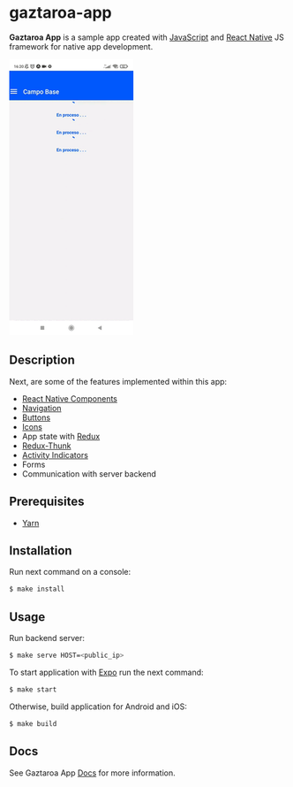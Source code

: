 # gaztaroa-app

**Gaztaroa App** is a sample app created with [JavaScript](https://developer.mozilla.org/en-US/docs/Web/JavaScript) and [React Native](https://reactnative.dev/) JS framework for native app development.

![gaztaroa-app](assets/gif/gaztaroa-app.gif)

## Description

Next, are some of the features implemented within this app:

- [React Native Components](https://reactnative.dev/docs/intro-react-native-components)
- [Navigation](https://reactnavigation.org/)
- [Buttons](https://reactnative.dev/docs/button)
- [Icons](https://reactnativeelements.com/docs/1.2.0/icon)
- App state with [Redux](https://react-redux.js.org/)
- [Redux-Thunk](https://github.com/reduxjs/redux-thunk)
- [Activity Indicators](https://reactnative.dev/docs/activityindicator)
- Forms
- Communication with server backend

## Prerequisites

- [Yarn](https://yarnpkg.com/)

## Installation

Run next command on a console:

```bash
$ make install
```

## Usage

Run backend server:

```bash
$ make serve HOST=<public_ip>
```

To start application with [Expo](https://expo.dev/) run the next command:

```bash
$ make start
```

Otherwise, build application for Android and iOS:

```bash
$ make build
```

## Docs

See Gaztaroa App [Docs](https://apabolleta.github.io/gaztaroa-app/) for more information.
